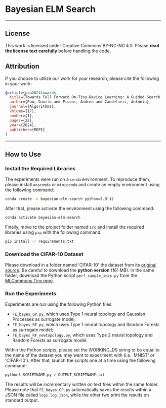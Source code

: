 # Bayesian ELM Search
---
## License
This work is licensed under Creative Commons BY-NC-ND 4.0. Please **read the license text carefully** before handling the code.

## Attribution
If you choose to utilize our work for your research, please cite the following in your work:
```bibtex
@article{pau2024towards,
  title={Towards Full Forward On-Tiny-Device Learning: A Guided Search for a Randomly Initialized Neural Network},
  author={Pau, Danilo and Pisani, Andrea and Candelieri, Antonio},
  journal={Algorithms},
  volume={17},
  number={1},
  pages={22},
  year={2024},
  publisher={MDPI}
}
```
---
## How to Use
### Install the Required Libraries
The experiments were run on a `conda` environment. To reproduce them, please install `anaconda` or `miniconda` and create an empty environment using the following command:
```bash
conda create -n bayesian-elm-search python=3.9.12
```
After that, please activate the environment using the following command:
```bash
conda activate bayesian-elm-search
```
Finally, move to the project folder named `src` and install the required libraries using `pip` with the following command:
```bash
pip install -r requirements.txt
```
### Download the CIFAR-10 Dataset
Please download in a folder named 'CIFAR-10' the dataset from its [original source](https://www.cs.toronto.edu/~kriz/cifar.html). Be careful to download the **python version** (161 MB). In the same folder, download the Python script `perf_sample_idxs.py` from the [MLCommons Tiny repo](https://github.com/mlcommons/tiny/tree/master/benchmark/training/image_classification).

### Run the Experiments
Experiments are run using the following Python files:
- `FE_bayes_GP.py`, which uses Type 1 neural topology and Gaussian Processes as surrogate model;
- `FE_bayes_RF.py`, which uses Type 1 neural topology and Random Forests as surrogate model;
- `FE_bayes_RF_newtopology.py`, which uses Type 2 neural topology and Random Forests as surrogate model.

Within the Python scripts, please set the WORKING_DS string to be equal to the name of the dataset you may want to experiment with (i.e. 'MNIST' or 'CIFAR-10'). After that, launch the scripts one at a time using the following command:
```bash
python3 SCRIPTNAME.py > OUTPUT_SCRIPTNAME.txt
```

The results will be incrementally written on text files within the same folder. Please note that `FE_bayes_GP.py` automatically saves the results within a JSON file called `logs.log.json`, while the other two print the results on standard output.
